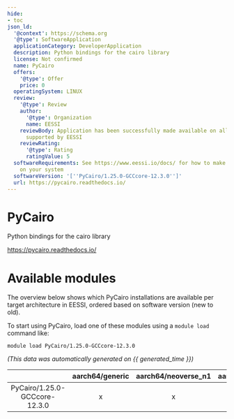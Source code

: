 ```yaml
---
hide:
- toc
json_ld:
  '@context': https://schema.org
  '@type': SoftwareApplication
  applicationCategory: DeveloperApplication
  description: Python bindings for the cairo library
  license: Not confirmed
  name: PyCairo
  offers:
    '@type': Offer
    price: 0
  operatingSystem: LINUX
  review:
    '@type': Review
    author:
      '@type': Organization
      name: EESSI
    reviewBody: Application has been successfully made available on all architectures
      supported by EESSI
    reviewRating:
      '@type': Rating
      ratingValue: 5
  softwareRequirements: See https://www.eessi.io/docs/ for how to make EESSI available
    on your system
  softwareVersion: '[''PyCairo/1.25.0-GCCcore-12.3.0'']'
  url: https://pycairo.readthedocs.io/
---
```


PyCairo
=======


Python bindings for the cairo library

https://pycairo.readthedocs.io/
# Available modules


The overview below shows which PyCairo installations are available per target architecture in EESSI, ordered based on software version (new to old).

To start using PyCairo, load one of these modules using a `module load` command like:

```shell
module load PyCairo/1.25.0-GCCcore-12.3.0
```

*(This data was automatically generated on {{ generated_time }})*  

| |aarch64/generic|aarch64/neoverse_n1|aarch64/neoverse_v1|x86_64/generic|x86_64/amd/zen2|x86_64/amd/zen3|x86_64/amd/zen4|x86_64/intel/haswell|x86_64/intel/sapphirerapids|x86_64/intel/skylake_avx512|aarch64/nvidia/grace|
| :---: | :---: | :---: | :---: | :---: | :---: | :---: | :---: | :---: | :---: | :---: | :---: |
|PyCairo/1.25.0-GCCcore-12.3.0|x|x|x|x|x|x|x|x|x|x|x|
